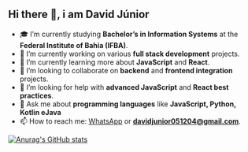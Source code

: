 ## Hi there 👋, i am **David Júnior**

- 🎓 I’m currently studying **Bachelor’s in Information Systems** at the **Federal Institute of Bahia (IFBA)**.
- 🔭 I’m currently working on various **full stack development** projects.
- 🌱 I’m currently learning more about **JavaScript** and **React**.
- 👯 I’m looking to collaborate on **backend** and **frontend integration** projects.
- 🤔 I’m looking for help with **advanced JavaScript** and **React best practices**.
- 💬 Ask me about **programming languages** like **JavaScript, Python, Kotlin eJava**
- 📫 How to reach me: [WhatsApp](https://wa.me/5573999790835?text=Ola,%20vim%20pelo%20GitHub) or **davidjunior051204@gmail.com**.

[![Anurag's GitHub stats](https://github-readme-stats.vercel.app/api?username=GitDavidJr)](https://github.com/anuraghazra/github-readme-stats&show_icons=true)
